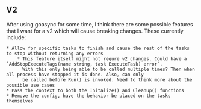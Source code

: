 V2
--

After using goasync for some time, I think there are some possible features that I want for
a v2 which will cause breaking changes. These currently include:

    * Allow for specific tasks to finish and cause the rest of the tasks to stop without returning any errors
        * This feature itself might not requre v2 changes. Could have a `AddStopExecuteTags(name string, task ExecuteTask) error`.
          With this only being able to be called multiple times? Then when all process have stopped it is done. Also, can only
          be called before Run() is invoked. Need to think more about the possible use cases
    * Pass the context to both the Initalize() and Cleanup() functions
    * Remove the config, have the behavior be placed on the tasks themselves